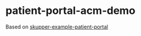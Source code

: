 # patient-portal-acm-demo

Based on [skupper-example-patient-portal](https://github.com/skupperproject/skupper-example-patient-portal)
